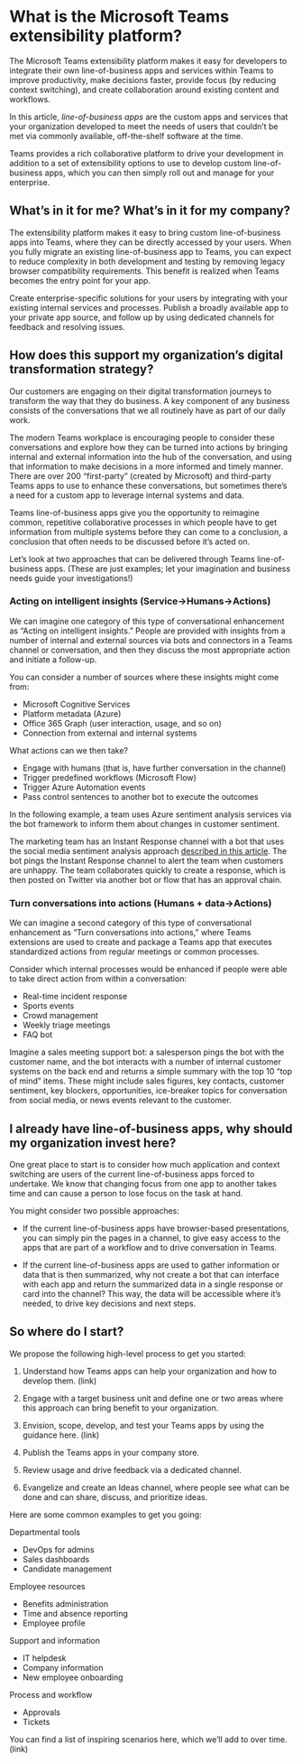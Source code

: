 # What is the Microsoft Teams extensibility platform?

The Microsoft Teams extensibility platform makes it easy for developers to integrate their own line-of-business apps and services within Teams to improve productivity, make decisions faster, provide focus (by reducing context switching), and create collaboration around existing content and workflows. 

In this article, *line-of-business apps* are the custom apps and services that your organization developed to meet the needs of users that couldn’t be met via commonly available, off-the-shelf software at the time. 

Teams provides a rich collaborative platform to drive your development in addition to a set of extensibility options to use to develop custom line-of-business apps, which you can then simply roll out and manage for your enterprise. 

## What’s in it for me? What’s in it for my company?

The extensibility platform makes it easy to bring custom line-of-business apps into Teams, where they can be directly accessed by your users.  When you fully migrate an existing line-of-business app to Teams, you can expect to reduce complexity in both development and testing by removing legacy browser compatibility requirements. This benefit is realized when Teams becomes the entry point for your app. 

Create enterprise-specific solutions for your users by integrating with your existing internal services and processes. Publish a broadly available app to your private app source, and follow up by using dedicated channels for feedback and resolving issues. 

## How does this support my organization’s digital transformation strategy?

Our customers are engaging on their digital transformation journeys to transform the way that they do business. A key component of any business consists of the conversations that we all routinely have as part of our daily work. 

The modern Teams workplace is encouraging people to consider these conversations and explore how they can be turned into actions by bringing internal and external information into the hub of the conversation, and using that information to make decisions in a more informed and timely manner. There are over 200 “first-party” (created by Microsoft) and third-party Teams apps to use to enhance these conversations, but sometimes there’s a need for a custom app to leverage internal systems and data. 

Teams line-of-business apps give you the opportunity to reimagine common, repetitive collaborative processes in which people have to get information from multiple systems before they can come to a conclusion, a conclusion that often needs to be discussed before it’s acted on. 

Let’s look at two approaches that can be delivered through Teams line-of-business apps. (These are just examples; let your imagination and business needs guide your investigations!) 

### Acting on intelligent insights (Service&rarr;Humans&rarr;Actions) 

We can imagine one category of this type of conversational enhancement as “Acting on intelligent insights.” People are provided with insights from a number of internal and external sources via bots and connectors in a Teams channel or conversation, and then they discuss the most appropriate action and initiate a follow-up. 

You can consider a number of sources where these insights might come from: 

-   Microsoft Cognitive Services 
-   Platform metadata (Azure) 
-   Office 365 Graph (user interaction, usage, and so on) 
-   Connection from external and internal systems 

What actions can we then take? 

-   Engage with humans (that is, have further conversation in the channel) 
-   Trigger predefined workflows (Microsoft Flow) 
-   Trigger Azure Automation events 
-   Pass control sentences to another bot to execute the outcomes 

In the following example, a team uses Azure sentiment analysis services via the bot framework to inform them about changes in customer sentiment. 

The marketing team has an Instant Response channel with a bot that uses the social media sentiment analysis approach [described in this article](https://docs.microsoft.com/azure/azure-databricks/databricks-sentiment-analysis-cognitive-services). The bot pings the Instant Response channel to alert the team when customers are unhappy. The team collaborates quickly to create a response, which is then posted on Twitter via another bot or flow that has an approval chain. 

### Turn conversations into actions (Humans \+ data&rarr;Actions) 

We can imagine a second category of this type of conversational enhancement as “Turn conversations into actions,” where Teams extensions are used to create and package a Teams app that executes standardized actions from regular meetings or common processes. 

Consider which internal processes would be enhanced if people were able to take direct action from within a conversation: 

-   Real-time incident response 
-   Sports events 
-   Crowd management 
-   Weekly triage meetings 
-   FAQ bot 

Imagine a sales meeting support bot: a salesperson pings the bot with the customer name, and the bot interacts with a number of internal customer systems on the back end and returns a simple summary with the top 10 “top of mind” items. These might include sales figures, key contacts, customer sentiment, key blockers, opportunities, ice-breaker topics for conversation from social media, or news events relevant to the customer. 

## I already have line-of-business apps, why should my organization invest here? 

One great place to start is to consider how much application and context switching are users of the current line-of-business apps forced to undertake. We know that changing focus from one app to another takes time and can cause a person to lose focus on the task at hand. 

You might consider two possible approaches: 

-   If the current line-of-business apps have browser-based presentations, you can simply pin the pages in a channel, to give easy access to the apps that are part of a workflow and to drive conversation in Teams. 

-   If the current line-of-business apps are used to gather information or data that is then summarized, why not create a bot that can interface with each app and return the summarized data in a single response or card into the channel? This way, the data will be accessible where it’s needed, to drive key decisions and next steps. 

## So where do I start?

We propose the following high-level process to get you started: 

1.  Understand how Teams apps can help your organization and how to develop them. (link) 

2.  Engage with a target business unit and define one or two areas where this approach can bring benefit to your organization. 

3.  Envision, scope, develop, and test your Teams apps by using the guidance here. (link) 

4.  Publish the Teams apps in your company store. 

5.  Review usage and drive feedback via a dedicated channel. 

6.  Evangelize and create an Ideas channel, where people see what can be done and can share, discuss, and prioritize ideas. 

Here are some common examples to get you going: 

Departmental tools 

-   DevOps for admins 
-   Sales dashboards 
-   Candidate management 

Employee resources 

-   Benefits administration 
-   Time and absence reporting 
-   Employee profile 

Support and information 

-   IT helpdesk 
-   Company information 
-   New employee onboarding 

Process and workflow 

-   Approvals 
-   Tickets 

You can find a list of inspiring scenarios here, which we’ll add to over time. (link) 